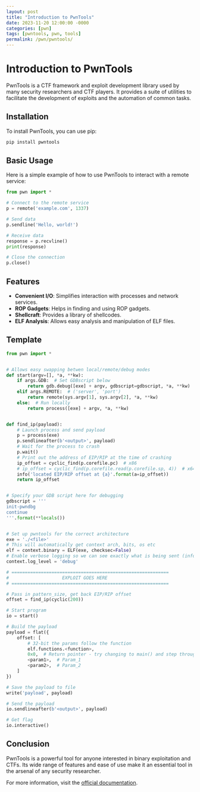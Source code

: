 ```yaml
---
layout: post
title: "Introduction to PwnTools"
date: 2023-11-20 12:00:00 -0000
categories: [pwn]
tags: [pwntools, pwn, tools]
permalink: /pwn/pwntools/
---
```


# Introduction to PwnTools

PwnTools is a CTF framework and exploit development library used by many security researchers and CTF players. It provides a suite of utilities to facilitate the development of exploits and the automation of common tasks.

## Installation

To install PwnTools, you can use pip:

```sh
pip install pwntools
```

## Basic Usage

Here is a simple example of how to use PwnTools to interact with a remote service:

```python
from pwn import *

# Connect to the remote service
p = remote('example.com', 1337)

# Send data
p.sendline('Hello, world!')

# Receive data
response = p.recvline()
print(response)

# Close the connection
p.close()
```

## Features

- **Convenient I/O**: Simplifies interaction with processes and network services.
- **ROP Gadgets**: Helps in finding and using ROP gadgets.
- **Shellcraft**: Provides a library of shellcodes.
- **ELF Analysis**: Allows easy analysis and manipulation of ELF files.

## Template

```python
from pwn import *


# Allows easy swapping betwen local/remote/debug modes
def start(argv=[], *a, **kw):
    if args.GDB:  # Set GDBscript below
        return gdb.debug([exe] + argv, gdbscript=gdbscript, *a, **kw)
    elif args.REMOTE:  # ('server', 'port')
        return remote(sys.argv[1], sys.argv[2], *a, **kw)
    else:  # Run locally
        return process([exe] + argv, *a, **kw)


def find_ip(payload):
    # Launch process and send payload
    p = process(exe)
    p.sendlineafter(b'<output>', payload)
    # Wait for the process to crash
    p.wait()
    # Print out the address of EIP/RIP at the time of crashing
    ip_offset = cyclic_find(p.corefile.pc)  # x86
    # ip_offset = cyclic_find(p.corefile.read(p.corefile.sp, 4))  # x64
    info('located EIP/RIP offset at {a}'.format(a=ip_offset))
    return ip_offset


# Specify your GDB script here for debugging
gdbscript = '''
init-pwndbg
continue
'''.format(**locals())


# Set up pwntools for the correct architecture
exe = './<file>'
# This will automatically get context arch, bits, os etc
elf = context.binary = ELF(exe, checksec=False)
# Enable verbose logging so we can see exactly what is being sent (info/debug)
context.log_level = 'debug'

# ===========================================================
#                    EXPLOIT GOES HERE
# ===========================================================

# Pass in pattern_size, get back EIP/RIP offset
offset = find_ip(cyclic(200))

# Start program
io = start()

# Build the payload
payload = flat({
    offset: [
        # 32-bit the params follow the function
        elf.functions.<function>,
        0x0,  # Return pointer - try changing to main() and step through with GDB!
        <param1>,  # Param_1
        <param2>,  # Param_2
    ]
})

# Save the payload to file
write('payload', payload)

# Send the payload
io.sendlineafter(b'<output>', payload)

# Get flag
io.interactive()
```


## Conclusion

PwnTools is a powerful tool for anyone interested in binary exploitation and CTFs. Its wide range of features and ease of use make it an essential tool in the arsenal of any security researcher.

For more information, visit the [official documentation](https://docs.pwntools.com/en/stable/).

```